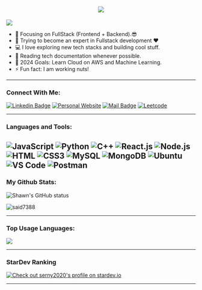 <h1 align="center">
  <a href="https://git.io/typing-svg">
    <img src="https://readme-typing-svg.herokuapp.com/?lines=Hello,+There!+👋;This+is+Shawn....;Nice+to+meet+you!&center=true&size=30">
  </a>
</h1>

![](https://komarev.com/ghpvc/?username=serny2020&color=grey)

- 🔭 Focusing on FullStack (Frontend + Backend).😎
- 🌱 Trying to become an expert in Fullstack development ❤
- 💻 I love exploring new tech stacks and building cool stuff.
- 📰 Reading tech documentation whenever possible.
- 🥅 2024 Goals: Learn Cloud on AWS and Machine Learning.
- ⚡ Fun fact: I am working nuts!

---

### Connect With Me:

[![Linkedin Badge](https://img.shields.io/badge/LinkedIn-0077B5?style=for-the-badge&logo=linkedin&logoColor=white)](https://www.linkedin.com/in/shawn-sun-0617331b7/) [![Personal Website](https://img.shields.io/badge/Website-000000?style=for-the-badge&logo=About.me&logoColor=white)](https://xiaocheng-sun.netlify.app/)
[![Mail Badge](https://img.shields.io/badge/Gmail-D14836?style=for-the-badge&logo=gmail&logoColor=white)](mailto:apple.splandy@gmail.com)
[![Leetcode](https://img.shields.io/badge/-LeetCode-FFA116?style=for-the-badge&logo=LeetCode&logoColor=black)](https://leetcode.com/u/Shawn_Sun/)

---

### Languages and Tools:

![JavaScript](https://img.shields.io/badge/JavaScript-F7DF1E?style=flat-square&logo=javascript&logoColor=black)
![Python](https://img.shields.io/badge/-Python-black?logo=Python&style=social)
![C++](https://img.shields.io/badge/-C++-blue?logo=cplusplus)
![React.js](https://img.shields.io/badge/React.js-0081CB?style=flat-square&logo=react&logoColor=61DAFB)
![Node.js](https://img.shields.io/badge/Node.js-43853D?style=flat-square&logo=node.js&logoColor=white)
![HTML](https://img.shields.io/badge/HTML5-E34F26?style=flat-square&logo=html5&logoColor=white)
![CSS3](https://img.shields.io/badge/CSS3-1572B6?style=flat-square&logo=css3&logoColor=white)
![MySQL](https://img.shields.io/badge/MySQL-005C84?style=flat-square&logo=mysql&logoColor=white)
![MongoDB](https://img.shields.io/badge/MongoDB-F7F7F7?style=flat-square&logo=mongodb&logoColor=49A248)
![Ubuntu](https://img.shields.io/badge/Ubuntu-E05924?style=flat-square&logo=ubuntu&logoColor=black)
![VS Code](https://img.shields.io/badge/VisualStudio-2C2B30?style=flastic&logo=VisualStudioCode&logoColor=007ACC)
![Postman](https://img.shields.io/badge/Postman-f7f7f7?style=flastic&logo=Postman&logoColor=FF6C37)
---

### My Github Stats:

<p>
  <img align="center" src="https://github-readme-stats.vercel.app/api?username=serny2020&show_icons=true&include_all_commits=true&theme=algolia&hide_border=true" alt="Shawn's GitHub status" />
</p>
<p>
  <img align="center" src="https://github-readme-streak-stats.herokuapp.com/?user=said7388&theme=algolia" alt="said7388" />
</p>

---

### Top Usage Languages:

<img align="center" src="https://github-readme-stats.vercel.app/api/top-langs/?username=serny2020&layout=compact&theme=algolia&hide_border=true&&langs_count=10" />

---

### StarDev Ranking

<a href="https://stardev.io/developers/serny2020"><img alt="Check out serny2020's profile on stardev.io" src="https://stardev.io/developers/serny2020/badge/languages/locality.svg" /></a>

---


<!-- ### Top Repositories -->


<!-- <a href="https://github.com/said7388/developer-portfolio">
  <img align="center" src="https://github-readme-stats.vercel.app/api/pin/?username=said7388&repo=developer-portfolio&theme=algolia" />
</a>
<a href="https://github.com/said7388/Express-Postgres-blog">
  <img align="center" src="https://github-readme-stats.vercel.app/api/pin/?username=said7388&repo=Express-Postgres-blog&theme=algolia" />
</a> -->